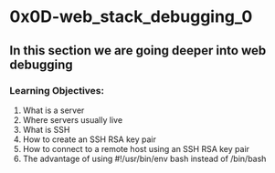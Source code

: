 # 0x0D-web_stack_debugging_0
## In this section we are going deeper into web debugging
### Learning Objectives:
1. What is a server
2. Where servers usually live
3. What is SSH
4. How to create an SSH RSA key pair
5. How to connect to a remote host using an SSH RSA key pair
6. The advantage of using #!/usr/bin/env bash instead of /bin/bash
